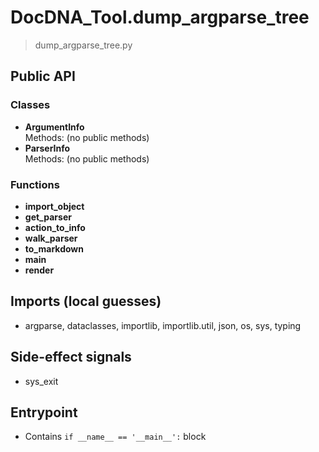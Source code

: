 # DocDNA_Tool.dump_argparse_tree

> dump_argparse_tree.py

## Public API

### Classes
- **ArgumentInfo**  
  Methods: (no public methods)
- **ParserInfo**  
  Methods: (no public methods)

### Functions
- **import_object**
- **get_parser**
- **action_to_info**
- **walk_parser**
- **to_markdown**
- **main**
- **render**

## Imports (local guesses)
- argparse, dataclasses, importlib, importlib.util, json, os, sys, typing

## Side-effect signals
- sys_exit

## Entrypoint
- Contains `if __name__ == '__main__':` block